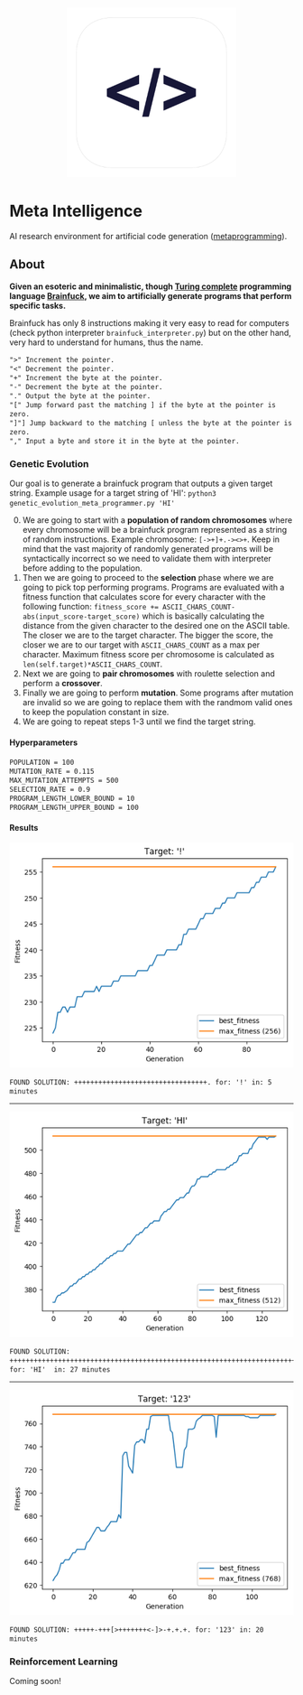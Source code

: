 <h3 align="center">
  <img src="assets/meta_intelligence_icon_web.png" width="300">
</h3>

# Meta Intelligence

AI research environment for artificial code generation ([metaprogramming](https://en.wikipedia.org/wiki/Metaprogramming)).

## About
**Given an esoteric and minimalistic, though [Turing complete](https://en.wikipedia.org/wiki/Turing_completeness) programming language [Brainfuck](https://en.wikipedia.org/wiki/Brainfuck), we aim to artificially generate programs that perform specific tasks.**

Brainfuck has only 8 instructions making it very easy to read for computers (check python interpreter `brainfuck_interpreter.py`) but on the other hand, very hard to understand for humans, thus the name.

	">" Increment the pointer.
	"<" Decrement the pointer.
	"+" Increment the byte at the pointer.
	"-" Decrement the byte at the pointer.
	"." Output the byte at the pointer.
	"[" Jump forward past the matching ] if the byte at the pointer is zero.
	"]"] Jump backward to the matching [ unless the byte at the pointer is zero.
	"," Input a byte and store it in the byte at the pointer.



### Genetic Evolution

Our goal is to generate a brainfuck program that outputs a given target string. Example usage for a target string of 'HI': `python3 genetic_evolution_meta_programmer.py 'HI'` 

0. We are going to start with a **population of random chromosomes** where every chromosome will be a brainfuck program represented as a string of random instructions. Example chromosome: `[->+]+.-><>+`. Keep in mind that the vast majority of randomly generated programs will be syntactically incorrect so we need to validate them with interpreter before adding to the population.
1. Then we are going to proceed to the **selection** phase where we are going to pick top performing programs. Programs are evaluated with a fitness function that calculates score for every character with the following function: `fitness_score += ASCII_CHARS_COUNT-abs(input_score-target_score)` which is basically calculating the distance from the given character to the desired one on the ASCII table. The closer we are to the target character. The bigger the score, the closer we are to our target with `ASCII_CHARS_COUNT` as a max per character. Maximum fitness score per chromosome is calculated as `len(self.target)*ASCII_CHARS_COUNT`.
2. Next we are going to **pair chromosomes** with roulette selection and perform a **crossover**.
3. Finally we are going to perform **mutation**. Some programs after mutation are invalid so we are going to replace them with the randmom valid ones to keep the population constant in size.
4. We are going to repeat steps 1-3 until we find the target string.

#### Hyperparameters

	POPULATION = 100
	MUTATION_RATE = 0.115
	MAX_MUTATION_ATTEMPTS = 500
	SELECTION_RATE = 0.9
	PROGRAM_LENGTH_LOWER_BOUND = 10
	PROGRAM_LENGTH_UPPER_BOUND = 100

#### Results
<img src="output/'!'.png">

	FOUND SOLUTION: +++++++++++++++++++++++++++++++++. for: '!' in: 5 minutes

---
	
<img src="output/'HI'.png">
	
	FOUND SOLUTION: ++++++++++++++++++++++++++++++++++++++++++++++++++++++++++++++++++++++++.+. for: 'HI'  in: 27 minutes

---
<img src="output/'123'.png">
	
	FOUND SOLUTION: +++++-+++[>+++++++<-]>-+.+.+. for: '123' in: 20 minutes


### Reinforcement Learning
Coming soon!
